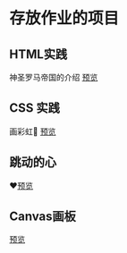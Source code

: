 # 存放作业的项目
## HTML实践
神圣罗马帝国的介绍 [预览](https://yangbin1215.gitee.io/learn-work/HTML/work01/index.html)
## CSS 实践
画彩虹🌈 [预览](https://yangbin1215.gitee.io/learn-work/HTML/work02/rainbow.html)
## 跳动的心
❤[预览](https://yangbin1215.gitee.io/learn-work/CSS/work01/BeatingHeart.html)
## Canvas画板
[预览](https://yangbin1215.gitee.io/learn-work/JavaScript/canvas/index.html)
